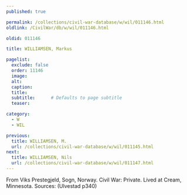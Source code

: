 ```yaml
---
published: true

permalink: /collections/civil-war-database/w/wil/011146.html
oldlink: /CivilWar/db/w/wil/011146.html

oldid: 011146

title: WILLIAMSEN, Markus

pagelist:
  exclude: false
  order: 11146
  image: 
  alt:
  caption:
  title:
  subtitle:      # Defaults to page subtitle
  teaser:

category: 
  - W 
  - WIL

previous:
  title: WILLIAMSEN, M.
  url: /collections/civil-war-database/w/wil/011145.html  
next:
  title: WILLIAMSEN, Nils
  url: /collections/civil-war-database/w/wil/011147.html   
---
```

From Viks Prestegjeld, Sogn, Norway. Civil War: Private. Lived at Cream, Minnesota. Sources: (Ulvestad p340)